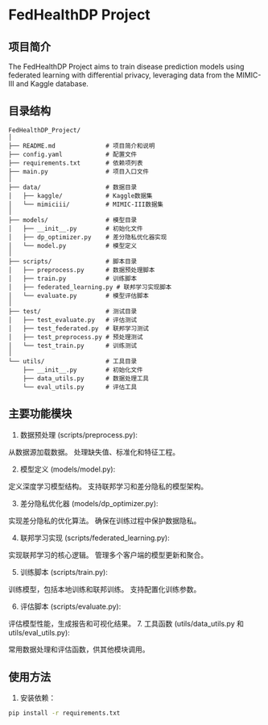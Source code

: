 # FedHealthDP Project

## 项目简介

The FedHealthDP Project aims to train disease prediction models using federated learning with differential privacy, leveraging data from the MIMIC-III and Kaggle database.


## 目录结构

```plaintext
FedHealthDP_Project/
│
├── README.md              # 项目简介和说明
├── config.yaml            # 配置文件
├── requirements.txt       # 依赖项列表
├── main.py                # 项目入口文件
│
├── data/                  # 数据目录
│   ├── kaggle/            # Kaggle数据集
│   └── mimiciii/          # MIMIC-III数据集
│
├── models/                # 模型目录
│   ├── __init__.py        # 初始化文件
│   ├── dp_optimizer.py    # 差分隐私优化器实现
│   └── model.py           # 模型定义
│
├── scripts/               # 脚本目录
│   ├── preprocess.py      # 数据预处理脚本
│   ├── train.py           # 训练脚本
│   ├── federated_learning.py # 联邦学习实现脚本
│   └── evaluate.py        # 模型评估脚本
│
├── test/                  # 测试目录
│   ├── test_evaluate.py   # 评估测试
│   ├── test_federated.py  # 联邦学习测试
│   ├── test_preprocess.py # 预处理测试
│   └── test_train.py      # 训练测试
│
└── utils/                 # 工具目录
    ├── __init__.py        # 初始化文件
    ├── data_utils.py      # 数据处理工具
    └── eval_utils.py      # 评估工具
```

## 主要功能模块

1. 数据预处理 (scripts/preprocess.py):

从数据源加载数据。
处理缺失值、标准化和特征工程。

2. 模型定义 (models/model.py):

定义深度学习模型结构。
支持联邦学习和差分隐私的模型架构。

3. 差分隐私优化器 (models/dp_optimizer.py):

实现差分隐私的优化算法。
确保在训练过程中保护数据隐私。

4. 联邦学习实现 (scripts/federated_learning.py):

实现联邦学习的核心逻辑。
管理多个客户端的模型更新和聚合。

5. 训练脚本 (scripts/train.py):

训练模型，包括本地训练和联邦训练。
支持配置化训练参数。

6. 评估脚本 (scripts/evaluate.py):

评估模型性能，生成报告和可视化结果。
7. 工具函数 (utils/data_utils.py 和 utils/eval_utils.py):

常用数据处理和评估函数，供其他模块调用。

## 使用方法

1. 安装依赖：

```bash
pip install -r requirements.txt
```


